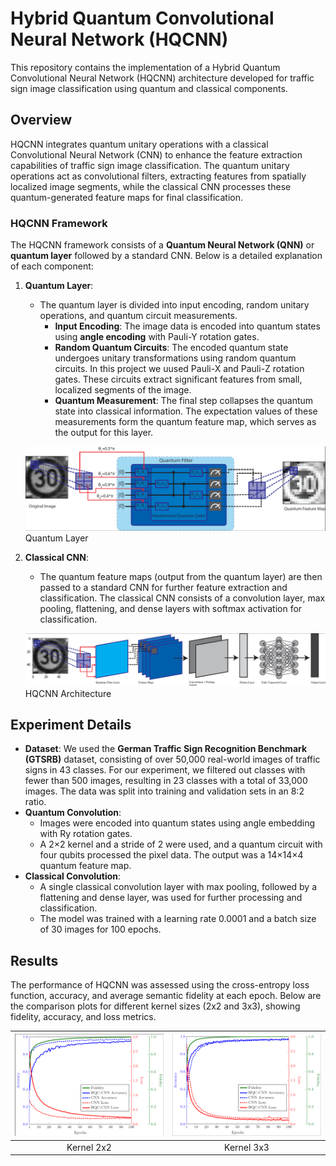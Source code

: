 # Hybrid Quantum Convolutional Neural Network (HQCNN)

This repository contains the implementation of a Hybrid Quantum Convolutional Neural Network (HQCNN) architecture developed for traffic sign image classification using quantum and classical components.

## Overview

HQCNN integrates quantum unitary operations with a classical Convolutional Neural Network (CNN) to enhance the feature extraction capabilities of traffic sign image classification. The quantum unitary operations act as convolutional filters, extracting features from spatially localized image segments, while the classical CNN processes these quantum-generated feature maps for final classification.

### HQCNN Framework

The HQCNN framework consists of a **Quantum Neural Network (QNN)** or **quantum layer** followed by a standard CNN. Below is a detailed explanation of each component:

1. **Quantum Layer**: 
   - The quantum layer is divided into input encoding, random unitary operations, and quantum circuit measurements.
     - **Input Encoding**: The image data is encoded into quantum states using **angle encoding** with Pauli-Y rotation gates.
     - **Random Quantum Circuits**: The encoded quantum state undergoes unitary transformations using random quantum circuits. In this project we uused Pauli-X and Pauli-Z rotation gates. These circuits extract significant features from small, localized segments of the image.
     - **Quantum Measurement**: The final step collapses the quantum state into classical information. The expectation values of these measurements form the quantum feature map, which serves as the output for this layer.

    ![Quantum Layer](Fig2.png) Quantum Layer

2. **Classical CNN**: 
   - The quantum feature maps (output from the quantum layer) are then passed to a standard CNN for further feature extraction and classification. The classical CNN consists of a convolution layer, max pooling, flattening, and dense layers with softmax activation for classification.

   ![HQCNN Architecture](Fig1.png) HQCNN Architecture

## Experiment Details

- **Dataset**: We used the **German Traffic Sign Recognition Benchmark (GTSRB)** dataset, consisting of over 50,000 real-world images of traffic signs in 43 classes. For our experiment, we filtered out classes with fewer than 500 images, resulting in 23 classes with a total of 33,000 images. The data was split into training and validation sets in an 8:2 ratio.
- **Quantum Convolution**: 
  - Images were encoded into quantum states using angle embedding with Ry rotation gates.
  - A 2×2 kernel and a stride of 2 were used, and a quantum circuit with four qubits processed the pixel data. The output was a 14×14×4 quantum feature map.
- **Classical Convolution**:
  - A single classical convolution layer with max pooling, followed by a flattening and dense layer, was used for further processing and classification.
  - The model was trained with a learning rate 0.0001 and a batch size of 30 images for 100 epochs.

## Results

The performance of HQCNN was assessed using the cross-entropy loss function, accuracy, and average semantic fidelity at each epoch. Below are the comparison plots for different kernel sizes (2x2 and 3x3), showing fidelity, accuracy, and loss metrics.

|![result_2x2](Fig3a.png)|![result_3x3](Fig3b.png)|
|:-:|:-:|
|Kernel 2x2|Kernel 3x3|

